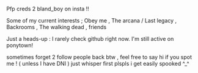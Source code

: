 Pfp creds 2 bland_boy on insta !!

Some of my current interests ; Obey me , The arcana / Last legacy , Backrooms , The walking dead , friends

Just a heads-up : I rarely check github right now. I'm still active on ponytown!

sometimes forget 2 follow people back btw , feel free to say hi if you spot me ! ( unless I have DNI ) just whisper first plspls i get easily spooked ^_^

